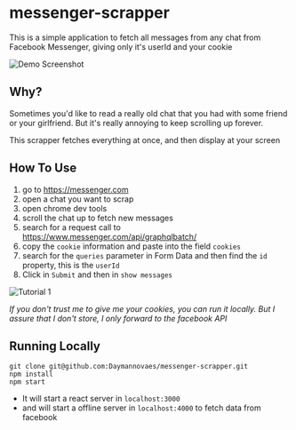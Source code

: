 # messenger-scrapper

This is a simple application to fetch all messages from any chat from Facebook Messenger, giving only it's userId and your cookie

![Demo Screenshot](https://i.imgur.com/I4WG8Uc.png)

## Why?

Sometimes you'd like to read a really old chat that you had with some friend or your girlfriend. But it's really annoying to keep scrolling up forever.

This scrapper fetches everything at once, and then display at your screen

## How To Use

1. go to https://messenger.com
2. open a chat you want to scrap
3. open chrome dev tools
4. scroll the chat up to fetch new messages
5. search for a request call to https://www.messenger.com/api/graphqlbatch/
6. copy the `cookie` information and paste into the field `cookies`
7. search for the `queries` parameter in Form Data and then find the `id` property, this is the `userId`
8. Click in `Submit` and then in `show messages`

![Tutorial 1](https://i.imgur.com/RxPbrAZ.png)

_If you don't trust me to give me your cookies, you can run it locally. But I assure that I don't store, I only forward to the facebook API_

## Running Locally

```
git clone git@github.com:Daymannovaes/messenger-scrapper.git
npm install
npm start
```

- It will start a react server in `localhost:3000`
- and will start a offline server in `localhost:4000` to fetch data from facebook
